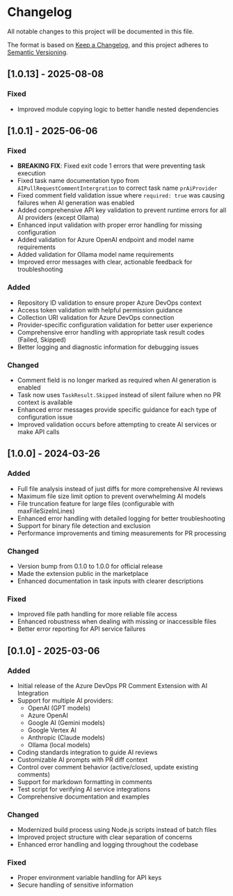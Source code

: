 # Changelog

All notable changes to this project will be documented in this file.

The format is based on [Keep a Changelog](https://keepachangelog.com/en/1.0.0/),
and this project adheres to [Semantic Versioning](https://semver.org/spec/v2.0.0.html).

## [1.0.13] - 2025-08-08

### Fixed
- Improved module copying logic to better handle nested dependencies

## [1.0.1] - 2025-06-06

### Fixed
- **BREAKING FIX**: Fixed exit code 1 errors that were preventing task execution
- Fixed task name documentation typo from `AIPullRequestCommentIntergration` to correct task name `prAiProvider`
- Fixed comment field validation issue where `required: true` was causing failures when AI generation was enabled
- Added comprehensive API key validation to prevent runtime errors for all AI providers (except Ollama)
- Enhanced input validation with proper error handling for missing configuration
- Added validation for Azure OpenAI endpoint and model name requirements
- Added validation for Ollama model name requirements
- Improved error messages with clear, actionable feedback for troubleshooting

### Added
- Repository ID validation to ensure proper Azure DevOps context
- Access token validation with helpful permission guidance
- Collection URI validation for Azure DevOps connection
- Provider-specific configuration validation for better user experience
- Comprehensive error handling with appropriate task result codes (Failed, Skipped)
- Better logging and diagnostic information for debugging issues

### Changed
- Comment field is no longer marked as required when AI generation is enabled
- Task now uses `TaskResult.Skipped` instead of silent failure when no PR context is available
- Enhanced error messages provide specific guidance for each type of configuration issue
- Improved validation occurs before attempting to create AI services or make API calls

## [1.0.0] - 2024-03-26

### Added
- Full file analysis instead of just diffs for more comprehensive AI reviews
- Maximum file size limit option to prevent overwhelming AI models
- File truncation feature for large files (configurable with maxFileSizeInLines)
- Enhanced error handling with detailed logging for better troubleshooting
- Support for binary file detection and exclusion
- Performance improvements and timing measurements for PR processing

### Changed
- Version bump from 0.1.0 to 1.0.0 for official release
- Made the extension public in the marketplace
- Enhanced documentation in task inputs with clearer descriptions

### Fixed
- Improved file path handling for more reliable file access
- Enhanced robustness when dealing with missing or inaccessible files
- Better error reporting for API service failures

## [0.1.0] - 2025-03-06

### Added
- Initial release of the Azure DevOps PR Comment Extension with AI Integration
- Support for multiple AI providers:
  - OpenAI (GPT models)
  - Azure OpenAI
  - Google AI (Gemini models)
  - Google Vertex AI
  - Anthropic (Claude models)
  - Ollama (local models)
- Coding standards integration to guide AI reviews
- Customizable AI prompts with PR diff context
- Control over comment behavior (active/closed, update existing comments)
- Support for markdown formatting in comments
- Test script for verifying AI service integrations
- Comprehensive documentation and examples

### Changed
- Modernized build process using Node.js scripts instead of batch files
- Improved project structure with clear separation of concerns
- Enhanced error handling and logging throughout the codebase

### Fixed
- Proper environment variable handling for API keys
- Secure handling of sensitive information 